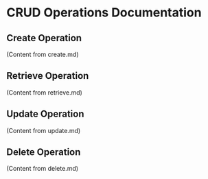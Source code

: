 # CRUD Operations Documentation

## Create Operation
(Content from create.md)

## Retrieve Operation
(Content from retrieve.md)

## Update Operation
(Content from update.md)

## Delete Operation
(Content from delete.md)

